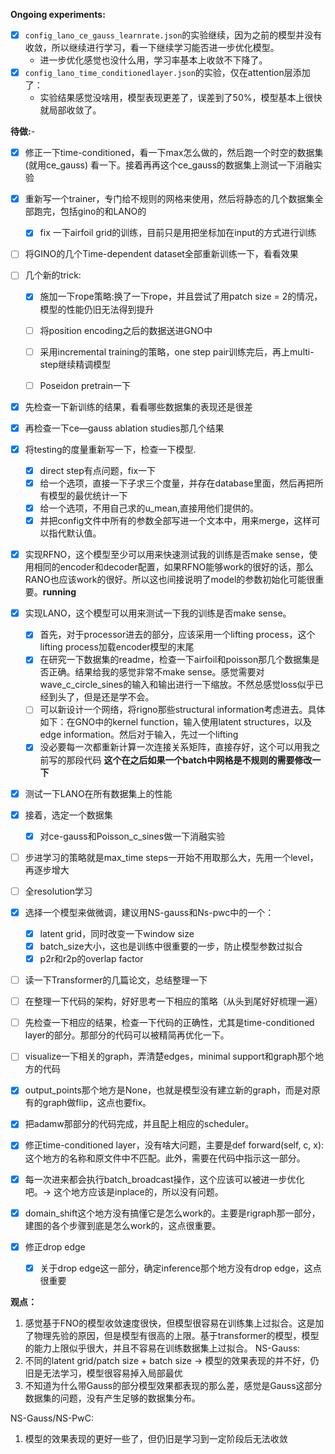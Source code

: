 **Ongoing experiments:**
- [x] `config_lano_ce_gauss_learnrate.json`的实验继续，因为之前的模型并没有收敛，所以继续进行学习，看一下继续学习能否进一步优化模型。
    - 进一步优化感觉也没什么用，学习率基本上收敛不下降了。
- [x] `config_lano_time_conditionedlayer.json`的实验，仅在attention层添加了：
    - 实验结果感觉没啥用，模型表现更差了，误差到了50%，模型基本上很快就局部收敛了。

**待做:**- 
- [x] 修正一下time-conditioned，看一下max怎么做的，然后跑一个时空的数据集(就用ce_gauss) 看一下。接着再再这个ce_gauss的数据集上测试一下消融实验
- [x] 重新写一个trainer，专门给不规则的网格来使用，然后将静态的几个数据集全部跑完，包括gino的和LANO的
    - [x] fix 一下airfoil grid的训练，目前只是用把坐标加在input的方式进行训练
- [ ] 将GINO的几个Time-dependent dataset全部重新训练一下，看看效果

- [ ] 几个新的trick:
    - [x] 施加一下rope策略:换了一下rope，并且尝试了用patch size = 2的情况，模型的性能仍旧无法得到提升
    - [ ] 将position encoding之后的数据送进GNO中
    - [ ] 采用incremental training的策略，one step pair训练完后，再上multi-step继续精调模型
    - [ ] Poseidon pretrain一下




- [x] 先检查一下新训练的结果，看看哪些数据集的表现还是很差
- [x] 再检查一下ce—gauss ablation studies那几个结果
- [x] 将testing的度量重新写一下，检查一下模型.
    - [x] direct step有点问题，fix一下
    - [x] 给一个选项，直接一下子求三个度量，并存在database里面，然后再把所有模型的最优统计一下
    - [x] 给一个选项，不用自己求的u_mean,直接用他们提供的。
    - [x] 并把config文件中所有的参数全部写进一个文本中，用来merge，这样可以指代默认值。
- [x] 实现RFNO，这个模型至少可以用来快速测试我的训练是否make sense，使用相同的encoder和decoder配置，如果RFNO能够work的很好的话，那么RANO也应该work的很好。所以这也间接说明了model的参数初始化可能很重要。**running**
- [x] 实现LANO，这个模型可以用来测试一下我的训练是否make sense。
    - [x] 首先，对于processor进去的部分，应该采用一个lifting process，这个lifting process加载encoder模型的末尾
    - [x] 在研究一下数据集的readme，检查一下airfoil和poisson那几个数据集是否正确。结果给我的感觉非常不make sense。感觉需要对wave_c_circle_sines的输入和输出进行一下缩放。不然总感觉loss似乎已经到头了，但是还是学不会。
    - [ ] 可以新设计一个网络，将rigno那些structural information考虑进去。具体如下：在GNO中的kernel function，输入使用latent structures，以及edge information。然后对于输入，先过一个lifting
    - [x] 没必要每一次都重新计算一次连接关系矩阵，直接存好，这个可以用我之前写的那段代码 **这个在之后如果一个batch中网格是不规则的需要修改一下**

 - [x] 测试一下LANO在所有数据集上的性能
 - [x] 接着，选定一个数据集
    - [x] 对ce-gauss和Poisson_c_sines做一下消融实验

 

- [ ] 步进学习的策略就是max_time steps一开始不用取那么大，先用一个level，再逐步增大
- [ ] 全resolution学习
- [x] 选择一个模型来做微调，建议用NS-gauss和Ns-pwc中的一个：
    - [x] latent grid，同时改变一下window size
    - [x] batch_size大小，这也是训练中很重要的一步，防止模型参数过拟合
    - [x] p2r和r2p的overlap factor
- [ ] 读一下Transformer的几篇论文，总结整理一下
- [ ] 在整理一下代码的架构，好好思考一下相应的策略（从头到尾好好梳理一遍）
- [ ] 先检查一下相应的结果，检查一下代码的正确性，尤其是time-conditioned layer的部分。那部分的代码可以被精简再优化一下。
- [ ] visualize一下相关的graph，弄清楚edges，minimal support和graph那个地方的代码
- [x] output_points那个地方是None，也就是模型没有建立新的graph，而是对原有的graph做flip，这点也要fix。

- [x] 把adamw那部分的代码完成，并且配上相应的scheduler。
- [x] 修正time-conditioned layer，没有啥大问题，主要是def forward(self, c, x):这个地方的名称和原文件中不匹配。此外，需要在代码中指示这一部分。
- [x] 每一次进来都会执行batch_broadcast操作，这个应该可以被进一步优化吧。-> 这个地方应该是inplace的，所以没有问题。
- [x] domain_shift这个地方没有搞懂它是怎么work的。主要是rigraph那一部分，建图的各个步骤到底是怎么work的，这点很重要。
- [x] 修正drop edge
    - [x] 关于drop edge这一部分，确定inference那个地方没有drop edge，这点很重要

**观点：**
 1. 感觉基于FNO的模型收敛速度很快，但模型很容易在训练集上过拟合。这是加了物理先验的原因，但是模型有很高的上限。基于transformer的模型，模型的能力上限似乎很大，并且不容易在训练数据集上过拟合。
 NS-Gauss:
1. 不同的latent grid/patch size + batch size  -> 模型的效果表现的并不好，仍旧是无法学习，模型很容易掉入局部最优
2. 不知道为什么带Gauss的部分模型效果都表现的那么差，感觉是Gauss这部分数据集的问题，没有产生足够的数据集分布。

NS-Gauss/NS-PwC:
1. 模型的效果表现的更好一些了，但仍旧是学习到一定阶段后无法收敛